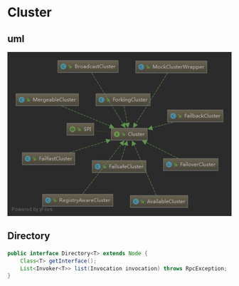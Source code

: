 # Cluster

## uml

![Cluster](images/dubbo-cluster.png)

## Directory

```java
public interface Directory<T> extends Node {
    Class<T> getInterface();
    List<Invoker<T>> list(Invocation invocation) throws RpcException;
}
```